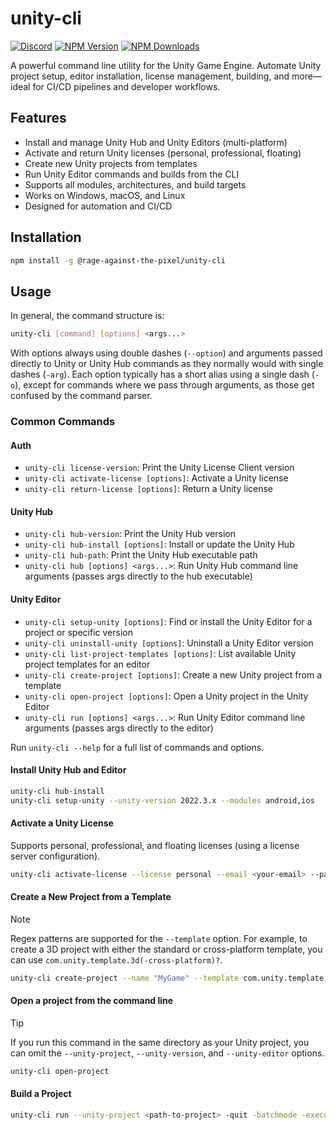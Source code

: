 # unity-cli

[![Discord](https://img.shields.io/discord/855294214065487932.svg?label=&logo=discord&logoColor=ffffff&color=7389D8&labelColor=6A7EC2)](https://discord.gg/xQgMW9ufN4) [![NPM Version](https://img.shields.io/npm/v/%40rage-against-the-pixel%2Funity-cli)](https://www.npmjs.com/package/@rage-against-the-pixel/unity-cli) [![NPM Downloads](https://img.shields.io/npm/dw/%40rage-against-the-pixel%2Funity-cli)](https://www.npmjs.com/package/@rage-against-the-pixel/unity-cli)

A powerful command line utility for the Unity Game Engine. Automate Unity project setup, editor installation, license management, building, and more—ideal for CI/CD pipelines and developer workflows.

## Features

- Install and manage Unity Hub and Unity Editors (multi-platform)
- Activate and return Unity licenses (personal, professional, floating)
- Create new Unity projects from templates
- Run Unity Editor commands and builds from the CLI
- Supports all modules, architectures, and build targets
- Works on Windows, macOS, and Linux
- Designed for automation and CI/CD

## Installation

```bash
npm install -g @rage-against-the-pixel/unity-cli
```

## Usage

In general, the command structure is:

```bash
unity-cli [command] [options] <args...>
```

With options always using double dashes (`--option`) and arguments passed directly to Unity or Unity Hub commands as they normally would with single dashes (`-arg`). Each option typically has a short alias using a single dash (`-o`), except for commands where we pass through arguments, as those get confused by the command parser.

### Common Commands

#### Auth

- `unity-cli license-version`: Print the Unity License Client version
- `unity-cli activate-license [options]`: Activate a Unity license
- `unity-cli return-license [options]`: Return a Unity license

#### Unity Hub

- `unity-cli hub-version`: Print the Unity Hub version
- `unity-cli hub-install [options]`: Install or update the Unity Hub
- `unity-cli hub-path`: Print the Unity Hub executable path
- `unity-cli hub [options] <args...>`: Run Unity Hub command line arguments (passes args directly to the hub executable)

#### Unity Editor

- `unity-cli setup-unity [options]`: Find or install the Unity Editor for a project or specific version
- `unity-cli uninstall-unity [options]`: Uninstall a Unity Editor version
- `unity-cli list-project-templates [options]`: List available Unity project templates for an editor
- `unity-cli create-project [options]`: Create a new Unity project from a template
- `unity-cli open-project [options]`: Open a Unity project in the Unity Editor
- `unity-cli run [options] <args...>`: Run Unity Editor command line arguments (passes args directly to the editor)

Run `unity-cli --help` for a full list of commands and options.

#### Install Unity Hub and Editor

```bash
unity-cli hub-install
unity-cli setup-unity --unity-version 2022.3.x --modules android,ios
```

#### Activate a Unity License

Supports personal, professional, and floating licenses (using a license server configuration).

```bash
unity-cli activate-license --license personal --email <your-email> --password <your-password>
```

#### Create a New Project from a Template

> [!NOTE]
> Regex patterns are supported for the `--template` option. For example, to create a 3D project with either the standard or cross-platform template, you can use `com.unity.template.3d(-cross-platform)?`.

```bash
unity-cli create-project --name "MyGame" --template com.unity.template.3d(-cross-platform)? --unity-editor <path-to-editor>
```

#### Open a project from the command line

> [!TIP]
> If you run this command in the same directory as your Unity project, you can omit the `--unity-project`, `--unity-version`, and `--unity-editor` options.

```bash
unity-cli open-project
```

#### Build a Project

```bash
unity-cli run --unity-project <path-to-project> -quit -batchmode -executeMethod StartCommandLineBuild
```
